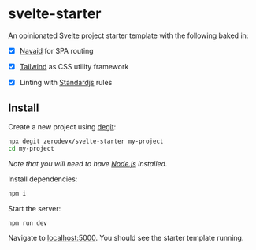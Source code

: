 # svelte-starter

An opinionated [Svelte](https://svelte.dev) project starter template with the following baked in:

- [x] [Navaid](https://github.com/lukeed/navaid) for SPA routing
- [x] [Tailwind](https://github.com/tailwindlabs/tailwindcss) as CSS utility framework
- [x] Linting with [Standardjs](https://github.com/standard/standard) rules


## Install

Create a new project using [degit](https://github.com/Rich-Harris/degit):

```bash
npx degit zerodevx/svelte-starter my-project
cd my-project
```

*Note that you will need to have [Node.js](https://nodejs.org) installed.*

Install dependencies:

```bash
npm i
```

Start the server:

```bash
npm run dev
```

Navigate to [localhost:5000](http://localhost:5000). You should see the starter template running.

